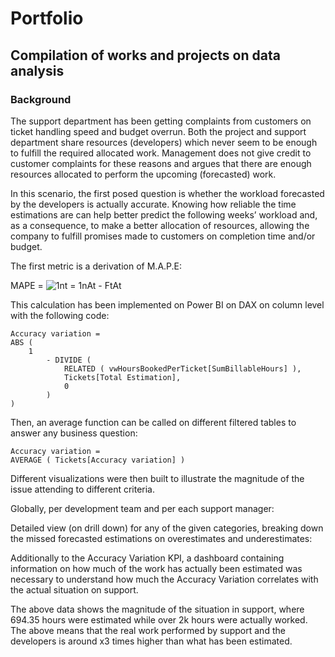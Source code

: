# Portfolio
## Compilation of works and projects on data analysis

### Background

The support department has been getting complaints from customers on ticket handling speed and budget overrun. Both the project and support department share resources (developers) which never seem to be enough to fulfill the required allocated work. Management does not give credit to customer complaints for these reasons and argues that there are enough resources allocated to perform the upcoming (forecasted) work.

In this scenario, the first posed question is whether the workload forecasted by the developers is actually accurate. Knowing how reliable the time estimations are can help better predict the following weeks’ workload and, as a consequence, to make a better allocation of resources, allowing the company to fulfill promises made to customers on completion time and/or budget.



The first metric is a derivation of M.A.P.E: 

MAPE = ![1nt = 1nAt - FtAt](https://latex.codecogs.com/svg.image?X&space;=&space;\frac{a}{b})
 
This calculation has been implemented on Power BI on DAX on column level with the following code:

```DAX
Accuracy variation =
ABS (
    1
        - DIVIDE (
            RELATED ( vwHoursBookedPerTicket[SumBillableHours] ),
            Tickets[Total Estimation],
            0
        )
)
```

Then, an average function can be called on different filtered tables to answer any business question:

```DAX
Accuracy variation =
AVERAGE ( Tickets[Accuracy variation] )
```

Different visualizations were then built to illustrate the magnitude of the issue attending to different criteria.

Globally, per development team and per each support manager:






Detailed view (on drill down) for any of the given categories, breaking down the missed forecasted estimations on overestimates and underestimates:






Additionally to the Accuracy Variation KPI, a dashboard containing information on how much of the work has actually been estimated was necessary to understand how much the Accuracy Variation correlates with the actual situation on support.




The above data shows the magnitude of the situation in support, where 694.35 hours were estimated while over 2k hours were actually worked. The above means that the real work performed by support and the developers is around x3 times higher than what has been estimated.

